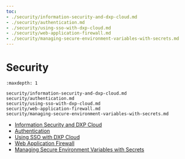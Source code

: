 ```yaml
---
toc:
- ./security/information-security-and-dxp-cloud.md
- ./security/authentication.md
- ./security/using-sso-with-dxp-cloud.md
- ./security/web-application-firewall.md
- ./security/managing-secure-environment-variables-with-secrets.md
---
```

# Security

```{toctree}
:maxdepth: 1

security/information-security-and-dxp-cloud.md
security/authentication.md
security/using-sso-with-dxp-cloud.md
security/web-application-firewall.md
security/managing-secure-environment-variables-with-secrets.md
```

- [Information Security and DXP Cloud](./security/information-security-and-dxp-cloud.md)
- [Authentication](./security/authentication.md)
- [Using SSO with DXP Cloud](./security/using-sso-with-dxp-cloud.md)
- [Web Application Firewall](./security/web-application-firewall.md)
- [Managing Secure Environment Variables with Secrets](./security/managing-secure-environment-variables-with-secrets.md)

